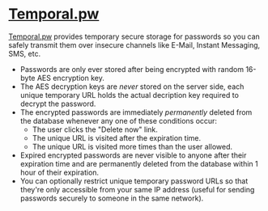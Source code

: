 # [Temporal.pw]

[Temporal.pw] provides temporary secure storage for passwords so you can safely transmit them over insecure channels like E-Mail, Instant Messaging, SMS, etc.
  - Passwords are only ever stored after being encrypted with random 16-byte AES encryption key.
  - The AES decryption keys are *never* stored on the server side, each unique temporary URL holds the actual decription key required to decrypt the password.
  - The encrypted passwords are immediately *permanently* deleted from the database whenever any one of these conditions occur:
    - The user clicks the "Delete now" link.
    - The unique URL is visited after the expiration time.
    - The unique URL is visited more times than the user allowed.
  - Expired encrypted passwords are never visible to anyone after their expiration time and are permanently deleted from the database within 1 hour of their expiration.
  - You can optionally restrict unique temporary password URLs so that they're only accessible from your same IP address (useful for sending passwords securely to someone in the same network).

[Temporal.pw]: <https://temporal.pw/>
